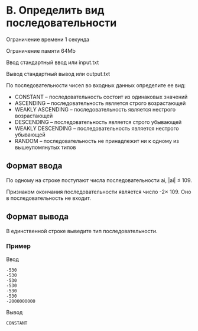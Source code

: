 # B. Определить вид последовательности

Ограничение времени	1 секунда

Ограничение памяти	64Mb

Ввод	стандартный ввод или input.txt

Вывод	стандартный вывод или output.txt

По последовательности чисел во входных данных определите ее вид:

+ CONSTANT – последовательность состоит из одинаковых значений
+ ASCENDING – последовательность является строго возрастающей
+ WEAKLY ASCENDING – последовательность является нестрого возрастающей
+ DESCENDING – последовательность является строго убывающей
+ WEAKLY DESCENDING – последовательность является нестрого убывающей
+ RANDOM – последовательность не принадлежит ни к одному из вышеупомянутых типов

## Формат ввода
По одному на строке поступают числа последовательности ai, |ai| ≤ 109.

Признаком окончания последовательности является число -2× 109. Оно в последовательность не входит.

## Формат вывода
В единственной строке выведите тип последовательности.

### Пример
Ввод	
```
-530
-530
-530
-530
-530
-530
-2000000000
```
Вывод
```
CONSTANT
```